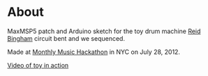 About
=====

MaxMSP5 patch and Arduino sketch for the toy drum machine [Reid Bingham]() circuit bent and we sequenced.

Made at [Monthly Music Hackathon](http://monthlymusichackathon.org/about) in NYC on July 28, 2012.

[Video of toy in action](http://www.telly.com/H1EEY)
